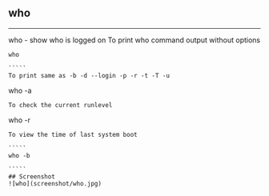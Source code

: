 ##  who
********

who - show who is logged on
To print who command output without options

``````
who

`````
To print same as -b -d --login -p -r -t -T -u

``````` 
who -a

``````
To check the current runlevel

``````

who -r

``````
To view the time of last system boot

`````
who -b

`````
## Screenshot
![who](screenshot/who.jpg)
